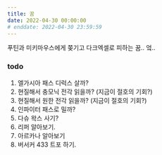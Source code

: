 ```yaml
---
title: 꿈
date: 2022-04-30 00:00:00
# enddate: 2022-04-30 23:59:59
---
```


푸틴과 미키마우스에게 쫒기고
다크엑셀로 피하는 꿈.. 엌..

### todo

1. 엘가시아 패스 디럭스 살까?
2. 현질해서 충모닉 전각 읽을까? (지금이 절호의 기회?)
3. 현질해서 원한 전각 읽을까? (지금이 절호의 기회?)
4. 인파이터 패스로 밀까?
5. 다슈 왁스 사기?
6. 리퍼 알아보기.
7. 아르카나 알아보기
8. 버서커 433 트포 하기.
